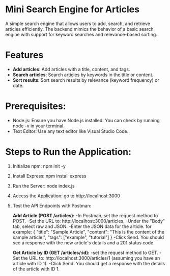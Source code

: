 # Mini Search Engine for Articles
A simple search engine that allows users to add, search, and retrieve articles efficiently. 
The backend mimics the behavior of a basic search engine with support for keyword searches and relevance-based sorting.

# Features
- **Add articles**: Add articles with a title, content, and tags.
- **Search articles**: Search articles by keywords in the title or content.
- **Sort results**: Sort search results by relevance (keyword frequency) or date.

# Prerequisites:
- Node.js: Ensure you have Node.js installed. You can check by running node -v in your terminal.
- Text Editor: Use any text editor like Visual Studio Code.

# Steps to Run the Application:
1) Initialize npm:
   npm init -y
2) Install Express:
   npm install express
3) Run the Server:
   node index.js
4) Access the Application:
  go to http://localhost:3000
5) Test the API Endpoints with Postman:
   
   **Add Article (POST /articles):**
      -In Postman, set the request method to POST.
      -Set the URL to: http://localhost:3000/articles.
      -Under the "Body" tab, select raw and JSON.
      -Enter the JSON data for the article. for example:
         {
           "title": "Sample Article",
           "content": "This is the content of the sample article.",
           "tags": ["example", "tutorial"]
         }
      -Click Send. You should see a response with the new article's details and a 201 status code.
   
   **Get Article by ID (GET /articles/:id):**
      -set the request method to GET.
      -Set the URL to: http://localhost:3000/articles/1 (assuming you have an article with ID 1).
      -Click Send. You should get a response with the details of the article with ID 1.

   
